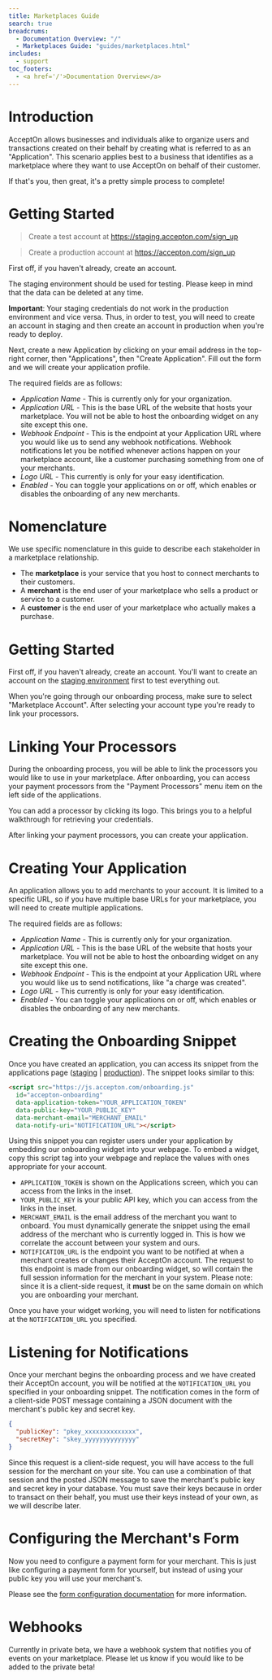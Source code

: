 ```yaml
---
title: Marketplaces Guide
search: true
breadcrums:
  - Documentation Overview: "/"
  - Marketplaces Guide: "guides/marketplaces.html"
includes:
  - support
toc_footers:
  - <a href='/'>Documentation Overview</a>
---
```


# Introduction

AcceptOn allows businesses and individuals alike to organize users and
transactions created on their behalf by creating what is referred to as
an "Application". This scenario applies best to a business that
identifies as a marketplace where they want to use AcceptOn on behalf
of their customer.

If that's you, then great, it's a pretty simple process to complete!

# Getting Started

> Create a test account at https://staging.accepton.com/sign_up

> Create a production account at https://accepton.com/sign_up

First off, if you haven't already, create an account.

The staging environment should be used for testing. Please keep in mind that
the data can be deleted at any time.

**Important**: Your staging credentials do not work in the production environment
and vice versa. Thus, in order to test, you will need to create an account in
staging and then create an account in production when you're ready to deploy.

Next, create a new Application by clicking on your email address in the
top-right corner, then "Applications", then "Create Application". Fill out the
form and we will create your application profile.

The required fields are as follows:

* *Application Name* - This is currently only for your organization.
* *Application URL* - This is the base URL of the website that hosts your
  marketplace. You will not be able to host the onboarding widget on any site
  except this one.
* *Webhook Endpoint* - This is the endpoint at your Application URL where you
  would like us to send any webhook notifications. Webhook notifications let
  you be notified whenever actions happen on your marketplace account, like
  a customer purchasing something from one of your merchants.
* *Logo URL* - This currently is only for your easy identification.
* *Enabled* - You can toggle your applications on or off, which enables or
  disables the onboarding of any new merchants.

# Nomenclature

We use specific nomenclature in this guide to describe each stakeholder in a
marketplace relationship.

* The **marketplace** is your service that you host to connect merchants to
  their customers.
* A **merchant** is the end user of your marketplace who sells a product or
  service to a customer.
* A **customer** is the end user of your marketplace who actually makes a
  purchase.

# Getting Started

First off, if you haven't already, create an account. You'll want to create an
account on the [staging environment][staging] first to test everything out.

When you're going through our onboarding process, make sure to select
"Marketplace Account". After selecting your account type you're ready to link
your processors.

[staging]: https://staging.accepton.com

# Linking Your Processors

During the onboarding process, you will be able to link the processors you
would like to use in your marketplace. After onboarding, you can access your
payment processors from the "Payment Processors" menu item on the left side of
the applications.

You can add a processor by clicking its logo. This brings you to a helpful
walkthrough for retrieving your credentials.

After linking your payment processors, you can create your application.

# Creating Your Application

An application allows you to add merchants to your account. It is limited to a
specific URL, so if you have multiple base URLs for your marketplace, you will
need to create multiple applications.

The required fields are as follows:

* *Application Name* - This is currently only for your organization.
* *Application URL* - This is the base URL of the website that hosts your
  marketplace. You will not be able to host the onboarding widget on any site
  except this one.
* *Webhook Endpoint* - This is the endpoint at your Application URL where you
  would like us to send notifications, like "a charge was created".
* *Logo URL* - This currently is only for your easy identification.
* *Enabled* - You can toggle your applications on or off, which enables or
  disables the onboarding of any new merchants.

# Creating the Onboarding Snippet

Once you have created an application, you can access its snippet from the
applications page ([staging][staging-apps] | [production][production-apps]). The
snippet looks similar to this:

```html
<script src="https://js.accepton.com/onboarding.js"
  id="accepton-onboarding"
  data-application-token="YOUR_APPLICATION_TOKEN"
  data-public-key="YOUR_PUBLIC_KEY"
  data-merchant-email="MERCHANT_EMAIL"
  data-notify-uri="NOTIFICATION_URL"></script>
```

Using this snippet you can register users under your application by embedding
our onboarding widget into your webpage. To embed a widget, copy this script
tag into your webpage and replace the values with ones appropriate for your
account.

* `APPLICATION_TOKEN` is shown on the Applications screen, which you can access
  from the links in the inset.
* `YOUR_PUBLIC_KEY` is your public API key, which you can access from the links
  in the inset.
* `MERCHANT_EMAIL` is the email address of the merchant you want to onboard.
  You must dynamically generate the snippet using the email address of the
  merchant who is currently logged in. This is how we correlate the account
  between your system and ours.
* `NOTIFICATION_URL` is the endpoint you want to be notified at when a merchant
  creates or changes their AcceptOn account. The request to this endpoint is
  made from our onboarding widget, so will contain the full session information
  for the merchant in your system. Please note: since it is a client-side
  request, it **must** be on the same domain on which you are onboarding your
  merchant.

Once you have your widget working, you will need to listen for notifications
at the `NOTIFICATION_URL` you specified.

[staging-apps]: https://staging.accepton.com/admin/applications
[production-apps]: https://accepton.com/admin/applications

# Listening for Notifications

Once your merchant begins the onboarding process and we have created their
AcceptOn account, you will be notified at the `NOTIFICATION_URL` you specified
in your onboarding snippet. The notification comes in the form of a client-side
POST message containing a JSON document with the merchant's public key and
secret key.

```json
{
  "publicKey": "pkey_xxxxxxxxxxxxxx",
  "secretKey": "skey_yyyyyyyyyyyyyy"
}
```

Since this request is a client-side request, you will have access to the full
session for the merchant on your site. You can use a combination of that
session and the posted JSON message to save the merchant's public key and
secret key in your database. You must save their keys because in order to
transact on their behalf, you must use their keys instead of your own, as we
will describe later.

# Configuring the Merchant's Form

Now you need to configure a payment form for your merchant. This is just like
configuring a payment form for yourself, but instead of using your public key
you will use your merchant's.

Please see the [form configuration documentation][form-docs] for more information.

[form-docs]: /guides/form_configuration.html

# Webhooks

Currently in private beta, we have a webhook system that notifies you of events
on your marketplace. Please let us know if you would like to be added to the
private beta!
